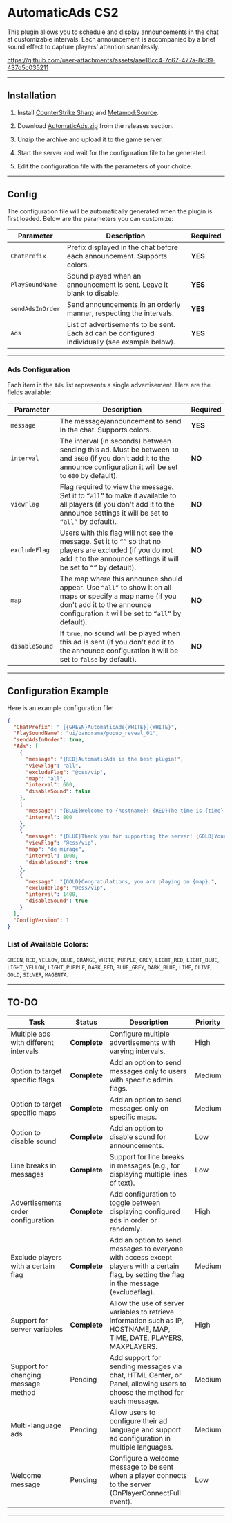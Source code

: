 # AutomaticAds CS2

This plugin allows you to schedule and display announcements in the chat at customizable intervals. Each announcement is accompanied by a brief sound effect to capture players' attention seamlessly.

https://github.com/user-attachments/assets/aae16cc4-7c67-477a-8c89-437d5c035211

---

## Installation
1. Install [CounterStrike Sharp](https://github.com/roflmuffin/CounterStrikeSharp) and [Metamod:Source](https://www.sourcemm.net/downloads.php/?branch=master).

2. Download [AutomaticAds.zip](https://github.com/wiruwiru/AutomaticAds-CS2/releases) from the releases section.

3. Unzip the archive and upload it to the game server.

4. Start the server and wait for the configuration file to be generated.

5. Edit the configuration file with the parameters of your choice.

---

## Config
The configuration file will be automatically generated when the plugin is first loaded. Below are the parameters you can customize:

| Parameter        | Description                                                                                       | Required |
|------------------|---------------------------------------------------------------------------------------------------|----------|
| `ChatPrefix`     | Prefix displayed in the chat before each announcement. Supports colors.                          | **YES**  |
| `PlaySoundName`  | Sound played when an announcement is sent. Leave it blank to disable.                             | **YES**   |
| `sendAdsInOrder`  | Send announcements in an orderly manner, respecting the intervals.                             | **YES**   |
| `Ads`            | List of advertisements to be sent. Each ad can be configured individually (see example below).    | **YES**  |

---

### Ads Configuration
Each item in the `Ads` list represents a single advertisement. Here are the fields available:

| Parameter       | Description                                                                                         | Required |
|-----------------|-----------------------------------------------------------------------------------------------------|----------|
| `message`       | The message/announcement to send in the chat. Supports colors.                                      | **YES**  |
| `interval`      | The interval (in seconds) between sending this ad. Must be between `10` and `3600` (if you don't add it to the announce configuration it will be set to `600` by default).                 | **NO**  |
| `viewFlag`          | Flag required to view the message. Set it to `“all”` to make it available to all players (if you don't add it to the announce settings it will be set to `“all”` by default).     | **NO**   |
| `excludeFlag`          | Users with this flag will not see the message. Set it to `“”` so that no players are excluded (if you do not add it to the announce settings it will be set to `“”` by default).     | **NO**   |
| `map`           | The map where this announce should appear. Use `“all”` to show it on all maps or specify a map name (if you don't add it to the announce configuration it will be set to `“all”` by default).                | **NO**   |
| `disableSound`  | If `true`, no sound will be played when this ad is sent (if you don't add it to the announce configuration it will be set to `false` by default).                                            | **NO**   |

---

## Configuration Example
Here is an example configuration file:

```json
{
  "ChatPrefix": " [{GREEN}AutomaticAds{WHITE}]{WHITE}",
  "PlaySoundName": "ui/panorama/popup_reveal_01",
  "sendAdsInOrder": true,
  "Ads": [
    {
      "message": "{RED}AutomaticAds is the best plugin!",
      "viewFlag": "all",
      "excludeFlag": "@css/vip",
      "map": "all",
      "interval": 600,
      "disableSound": false
    },
    {
      "message": "{BLUE}Welcome to {hostname}! {RED}The time is {time} of {date}, playing in {map} with {players}/{maxplayers}. Connect {ip}",
      "interval": 800
    },
    {
      "message": "{BLUE}Thank you for supporting the server! {GOLD}Your contribution is greatly appreciated.",
      "viewFlag": "@css/vip",
      "map": "de_mirage",
      "interval": 1000,
      "disableSound": true
    },
    {
      "message": "{GOLD}Congratulations, you are playing on {map}.",
      "excludeFlag": "@css/vip",
      "interval": 1400,
      "disableSound": true
    }
  ],
  "ConfigVersion": 1
}
```

### List of Available Colors:
`GREEN`, `RED`, `YELLOW`, `BLUE`, `ORANGE`, `WHITE`, `PURPLE`, `GREY`, `LIGHT_RED`, `LIGHT_BLUE`, `LIGHT_YELLOW`, `LIGHT_PURPLE`, `DARK_RED`, `BLUE_GREY`, `DARK_BLUE`, `LIME`, `OLIVE`, `GOLD`, `SILVER`, `MAGENTA`.

---

## TO-DO
| Task                                 | Status       | Description                                                                                     | Priority   |
|--------------------------------------|--------------|-------------------------------------------------------------------------------------------------|------------|
| Multiple ads with different intervals | **Complete** | Configure multiple advertisements with varying intervals.                                       | High       |
| Option to target specific flags      | **Complete** | Add an option to send messages only to users with specific admin flags.                         | Medium     |
| Option to target specific maps       | **Complete** | Add an option to send messages only on specific maps.                                           | Medium     |
| Option to disable sound              | **Complete** | Add an option to disable sound for announcements.                                               | Low        |
| Line breaks in messages              | **Complete** | Support for line breaks in messages (e.g., for displaying multiple lines of text).               | Low        |
| Advertisements order configuration   | **Complete** | Add configuration to toggle between displaying configured ads in order or randomly.            | High       |
| Exclude players with a certain flag  | **Complete**      | Add an option to send messages to everyone with access except players with a certain flag, by setting the flag in the message (excludeflag). | Medium     |
| Support for server variables         | **Complete**      | Allow the use of server variables to retrieve information such as IP, HOSTNAME, MAP, TIME, DATE, PLAYERS, MAXPLAYERS. | High     |
| Support for changing message method  | Pending      | Add support for sending messages via chat, HTML Center, or Panel, allowing users to choose the method for each message. | Medium     |
| Multi-language ads                   | Pending      | Allow users to configure their ad language and support ad configuration in multiple languages.  | Medium     |
| Welcome message                      | Pending      | Configure a welcome message to be sent when a player connects to the server (OnPlayerConnectFull event). | Low       |

---

